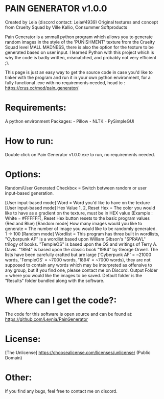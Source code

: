 # PAIN GENERATOR v1.0.0
Created by Leia (discord contact: Leia#4939)
Original textures and concept from Cruelty Squad by Ville Kallio, Consummer Softproducts

Pain Generator is a smmall python program which allows you to generate random images in the style of the 'PUNISHMENT' texture from the Cruelty Squad level MALL MADNESS,
there is also the option for the texture to be generated based on user input. I learned Python with this project which is why the code is badly written, mismatched, and probably not very efficient ;).

This page is just an easy way to get the source code in case you'd like to tinker with the program and run it in your own python environment, for a fully functional .exe with no requirements needed, head to : 
https://crus.cc/mod/pain_generator/

# Requirements:
A python environment
Packages:	- Pillow
			- NLTK
			- PySimpleGUI

# How to run:

Double click on Pain Generator v1.0.0.exe to run, no requirements needed.

# Options:

Random/User Generated Checkbox = Switch between random or user input-based generation.

[User input-based mode] Word = Word you'd like to have on the texture
[User input-based mode] Hex Value 1, 2, Reset Hex = The color you would like to have as a gradient on the texture, must be in HEX value (Example : White = #FFFFFF), Reset Hex button resets to the basic program values (Red and Blue)
[Random mode] How many images would you like to generate = The number of image you would like to be randomly generated. 1 -> 100
[Random mode] Wordlist = This program has three built in wordlists, "Cyberpunk AF" is a wordlist based upon William Gibson's "SPRAWL" trilogy of books. "TempleOS" is based upon the OS and writings of Terry A. Davis.
"1894" is based upon the classic book "1984" by George Orwell.
The lists have been carefully crafted but are large ('Cyberpunk AF' = ~21000 words, 'TempleOS' = ~7000 words, '1894' = ~7000 words), they are not supposed to contain any words which may be interpreted as offensive to any group,
but if you find one, please contact me on Discord.
Output Folder = where you would like the images to be saved. Default folder is the "Results" folder bundled along with the software.

# Where can I get the code?:
The code for this software is open source and can be found at:
https://github.com/Leynia/PainGenerator

# License:
 
[The Unlicense] https://choosealicense.com/licenses/unlicense/
(Public Domain)

# Other:

If you find any bugs, feel free to contact me on discord.
